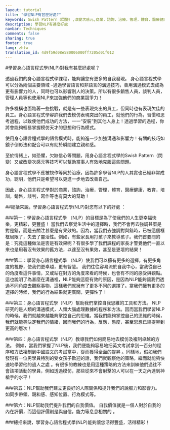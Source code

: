 ```yaml
---
layout: tutorial
title: "學習NLP有甚麼好處?"
keywords: Swish Pattern（閃變）,改變次感元,商業，諮詢，治療，管理，體育，醫療健康，教育，培訓，銷售，談判，寫作,商業競爭力,親和感,同步帶領、親和感、感知位置、行為模式
description: 學習NLP有甚麼好處
navbar: Techniques
comments: false
sharing: true
footer: true
lang: zhtw
translation_id: 4d9f59d08e580006000ff7205d01f012
---
```


#學習身心語言程式學(NLP)對我有甚麼好處呢？

透過我們的身心語言程式學課程，能夠讓您有更多的自我發現。
身心語言程式學可以分為兩個主要領域 –通過學習語言和非語言的溝通技巧，善用溝通模式去成為更有影響力的人，同時也可以影響別人的決策。所以有很多銷售人員，談判人員，管理人員等也使用NLP來加強他們的商業競爭力！

許多機構也面臨著一些挑戰，就是有一些表現突出的員工，但同時也有表現欠佳的員工。身心語言程式學容許我們去模仿表現突出的員工，就他們的行為，習慣和思考過程，以致使他們成功的方法，一一“安裝”到其他人身上！透過學習的過程，你將會能夠輕易掌握模仿天才的思想和行為模式。

使用身心語言程式學的語言模式時，能夠進一步加強溝通和影響力！有關的技巧如鏡子倒影法和配合可以有助於瞬間建立親和感。

至於情緒上，如恐懼，欠缺信心等問題，用身心語言程式學的Swish Pattern（閃變）又或改變次感元等技巧可以幫助當事人有效地克服這些問題。

身心語言程式學不應被視作等同於治療，因為許多學習NLP的人其實也已經非常成功，聰明，他們只是希望可以更進一步地去改善自己。

因此，身心語言程式學對於商業，諮詢，治療，管理，體育，醫療健康，教育，培訓，銷售，談判，寫作等也有莫大的幫助！

##總括來說，學習身心語言程式學(NLP)對您有以下的好處 ：

###第一：學習身心語言程式學 （NLP）的目標是為了使我們的人生更幸福快樂，更精彩，更豐盛！
當我們去察覺生活中的選擇時，我們不會再去強調甚麼是對是錯，而是去關注甚麼是有果效的。因為，當我們去強調對與錯時，已被這個框框局限了，失去了靈活性。例如，有些家長用打孩子來教導孩子。我們首要問的是：究竟這種做法是否是有效果呢？有很多學了我們課程的家長才警覺他們一直以來也是用著沒有效果的舊方法，以達至沒有果效，甚至是更壞的結果！

###第二：學習身心語言程式學 （NLP）使我們可以擁有更多的選擇，有更多角度的視野，使我們更卓越，更有智慧。
我們往往容易流於自我中心，當我從自已的角度看這件事情，又或站在對方的角度來看的時候，也會有不同的感受與觀點。這也說明了為甚麼在溝通裡，NLP能夠這麼有效的原因，是因為NLP能夠讓我們透過不同角度去觀察事物，這樣我們就擁有了更多不同的選擇了。當我們擁有更多的選擇的時候，我們的行為結果就更廣闊，更彈性了！

###第三：身心語言程式學（NLP）幫助我們掌控自我思維的工具和方法。
NLP研究的是人類的溝通模式，人類大腦處理數據的程序和方法。因而當我們學習NLP的時候，我們就越來越能夠掌控自己的思維。當我們能夠掌控自己的思維的時候，我們就能夠決定我們的情緒，因而我們的行為，反應，態度，甚至思想已經提昇到更高的層次！

###第四：身心語言程式學（NLP）教導我們如何簡易地去模仿及複制卓越的方法。
例如，當我們掌握了NLP後，我們便能夠容易地把英文考試拿到一百分的程序和方法複制到中國語文的考試當中，從而獲得全面的提昇 。同樣地，假如我們發現有一位男學員特別的受女孩子歡迎的話，我們就觀察他的策略，繼而就能夠快速地學習他的過人之處 。有很多的教練也是用這種策略的方法來訓練他們過往不會該項活動的學員，例如透過模仿，那些從來不會射擊的人可以在一天之內達到神槍手的水平！

###第五：NLP幫助我們建立更良好的人際關係和提升我們的說服力和影響力。
如同步帶領、親和感、感知位置、行為模式等。

###第六：NLP幫助我們提升我們的自我價值。
自我價值就是一個人對於自我的內在評價，而這個評價則是與自信，能力等息息相關的 。

###總括來說，學習身心語言程式學(NLP)能夠讓您活得豐盛，活得精彩！
